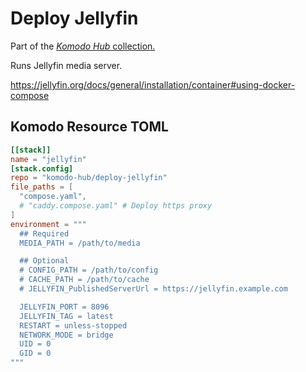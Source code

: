 # Deploy Jellyfin

Part of the [*Komodo Hub* collection.](https://github.com/komodo-hub/komodo-hub)

Runs Jellyfin media server.

https://jellyfin.org/docs/general/installation/container#using-docker-compose

## Komodo Resource TOML

```toml
[[stack]]
name = "jellyfin"
[stack.config]
repo = "komodo-hub/deploy-jellyfin"
file_paths = [
  "compose.yaml",
  # "caddy.compose.yaml" # Deploy https proxy
]
environment = """
  ## Required
  MEDIA_PATH = /path/to/media

  ## Optional
  # CONFIG_PATH = /path/to/config
  # CACHE_PATH = /path/to/cache
  # JELLYFIN_PublishedServerUrl = https://jellyfin.example.com

  JELLYFIN_PORT = 8096
  JELLYFIN_TAG = latest
  RESTART = unless-stopped
  NETWORK_MODE = bridge
  UID = 0
  GID = 0
"""
```